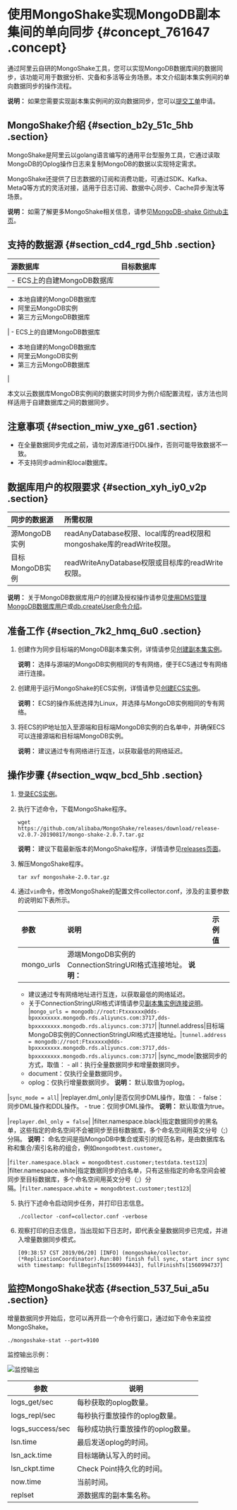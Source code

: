 # 使用MongoShake实现MongoDB副本集间的单向同步 {#concept_761647 .concept}

通过阿里云自研的MongoShake工具，您可以实现MongoDB数据库间的数据同步，该功能可用于数据分析、灾备和多活等业务场景。本文介绍副本集实例间的单向数据同步的操作流程。

**说明：** 如果您需要实现副本集实例间的双向数据同步，您可以[提交工单](https://selfservice.console.aliyun.com/ticket/createIndex)申请。

## MongoShake介绍 {#section_b2y_51c_5hb .section}

MongoShake是阿里云以golang语言编写的通用平台型服务工具，它通过读取MongoDB的Oplog操作日志来复制MongoDB的数据以实现特定需求。

MongoShake还提供了日志数据的订阅和消费功能，可通过SDK、Kafka、MetaQ等方式的灵活对接，适用于日志订阅、数据中心同步、Cache异步淘汰等场景。

**说明：** 如需了解更多MongoShake相关信息，请参见[MongoDB-shake Github主页](https://github.com/alibaba/MongoShake)。

## 支持的数据源 {#section_cd4_rgd_5hb .section}

|源数据库|目标数据库|
|:---|:----|
| -   ECS上的自建MongoDB数据库
-   本地自建的MongoDB数据库
-   阿里云MongoDB实例
-   第三方云MongoDB数据库

 | -   ECS上的自建MongoDB数据库
-   本地自建的MongoDB数据库
-   阿里云MongoDB实例
-   第三方云MongoDB数据库

 |

本文以云数据库MongoDB实例间的数据实时同步为例介绍配置流程，该方法也同样适用于自建数据库之间的数据同步。

## 注意事项 {#section_miw_yxe_g61 .section}

-   在全量数据同步完成之前，请勿对源库进行DDL操作，否则可能导致数据不一致。
-   不支持同步admin和local数据库。

## 数据库用户的权限要求 {#section_xyh_iy0_v2p .section}

|同步的数据源|所需权限|
|:-----|:---|
|源MongoDB实例|readAnyDatabase权限、local库的read权限和mongoshake库的readWrite权限。|
|目标MongoDB实例|readWriteAnyDatabase权限或目标库的readWrite权限。|

**说明：** 关于MongoDB数据库用户的创建及授权操作请参见[使用DMS管理MongoDB数据库用户](cn.zh-CN/用户指南/账号管理/使用DMS管理MongoDB数据库用户.md#)或[db.createUser命令介绍](https://docs.mongodb.com/manual/reference/method/db.createUser/index.html)。

## 准备工作 {#section_7k2_hmq_6u0 .section}

1.  创建作为同步目标端的MongoDB副本集实例，详情请参见[创建副本集实例](../../../../cn.zh-CN/副本集快速入门/创建副本集实例.md#)。

    **说明：** 选择与源端的MongoDB实例相同的专有网络，便于ECS通过专有网络进行连接。

2.  创建用于运行MongoShake的ECS实例，详情请参见[创建ECS实例](https://help.aliyun.com/document_detail/25424.html)。

    **说明：** ECS的操作系统选择为Linux，并选择与MongoDB实例相同的专有网络。

3.  将ECS的IP地址加入至源端和目标端MongoDB实例的白名单中，并确保ECS可以连接源端和目标端MongoDB实例。

    **说明：** 建议通过专有网络进行互连，以获取最低的网络延迟。


## 操作步骤 {#section_wqw_bcd_5hb .section}

1.  [登录ECS实例](https://help.aliyun.com/document_detail/25434.html)。
2.  执行下述命令，下载MongoShake程序。

    ``` {#codeblock_6rv_7hr_gjb}
    wget https://github.com/alibaba/MongoShake/releases/download/release-v2.0.7-20190817/mongo-shake-2.0.7.tar.gz
    ```

    **说明：** 建议下载最新版本的MongoShake程序，详情请参见[releases页面](https://github.com/alibaba/MongoShake/releases)。

3.  解压MongoShake程序。

    ``` {#codeblock_wy3_xj6_l9g}
    tar xvf mongoshake-2.0.tar.gz
    ```

4.  通过`vim`命令，修改MongoShake的配置文件collector.conf，涉及的主要参数的说明如下表所示。

    |参数|说明|示例值|
    |:-|:-|:--|
    |mongo\_urls|源端MongoDB实例的ConnectionStringURI格式连接地址。 **说明：** 

    -   建议通过专有网络地址进行互连，以获取最低的网络延迟。
    -   关于ConnectionStringURI格式详情请参见[副本集实例连接说明](../../../../cn.zh-CN/副本集快速入门/连接实例/副本集实例连接说明.md#)。
 |`mongo_urls = mongodb://root:Ftxxxxxx@dds-bpxxxxxxxx.mongodb.rds.aliyuncs.com:3717,dds-bpxxxxxxxx.mongodb.rds.aliyuncs.com:3717`|
    |tunnel.address|目标端MongoDB实例的ConnectionStringURI格式连接地址。|`tunnel.address = mongodb://root:Ftxxxxxx@dds-bpxxxxxxxx.mongodb.rds.aliyuncs.com:3717,dds-bpxxxxxxxx.mongodb.rds.aliyuncs.com:3717`|
    |sync\_mode|数据同步的方式，取值：     -   all：执行全量数据同步和增量数据同步。
    -   document：仅执行全量数据同步。
    -   oplog：仅执行增量数据同步。
 **说明：** 默认取值为oplog。

 |`sync_mode = all`|
    |replayer.dml\_only|是否仅同步DML操作，取值：     -   false：同步DML操作和DDL操作。
    -   true：仅同步DML操作。
 **说明：** 默认取值为true。

 |`replayer.dml_only = false`|
    |filter.namespace.black|指定数据同步的黑名单，这些指定的命名空间不会被同步至目标数据库，多个命名空间用英文分号（;）分隔。 **说明：** 命名空间是指MongoDB中集合或索引的规范名称，是由数据库名称和集合/索引名称的组合，例如`mongodbtest.customer`。

 |`filter.namespace.black = mongodbtest.customer;testdata.test123`|
    |filter.namespace.white|指定数据同步的白名单，只有这些指定的命名空间会被同步至目标数据库，多个命名空间用英文分号（;）分隔。|`filter.namespace.white = mongodbtest.customer;test123`|

5.  执行下述命令启动同步任务，并打印日志信息。

    ``` {#codeblock_odl_801_cbn}
    ./collector -conf=collector.conf -verbose
    ```

6.  观察打印的日志信息，当出现如下日志时，即代表全量数据同步已完成，并进入增量数据同步模式。

    ``` {#codeblock_ni6_9y5_fam}
    [09:38:57 CST 2019/06/20] [INFO] (mongoshake/collector.(*ReplicationCoordinator).Run:80) finish full sync, start incr sync with timestamp: fullBeginTs[1560994443], fullFinishTs[1560994737]
    ```


## 监控MongoShake状态 {#section_537_5ui_a5u .section}

增量数据同步开始后，您可以再开启一个命令行窗口，通过如下命令来监控MongoShake。

``` {#codeblock_6rh_bzr_pbw}
./mongoshake-stat --port=9100
```

监控输出示例：

![监控输出](http://static-aliyun-doc.oss-cn-hangzhou.aliyuncs.com/assets/img/614897/156879137149777_zh-CN.png)

|参数|说明|
|--|--|
|logs\_get/sec|每秒获取的oplog数量。|
|logs\_repl/sec|每秒执行重放操作的oplog数量。|
|logs\_success/sec|每秒成功执行重放操作的oplog数量。|
|lsn.time|最后发送oplog的时间。|
|lsn\_ack.time|目标端确认写入的时间。|
|lsn\_ckpt.time|Check Point持久化的时间。|
|now.time|当前时间。|
|replset|源数据库的副本集名称。|

